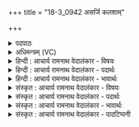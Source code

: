 +++
title = "18-3_0942 असर्जि कलशाम्"

+++
<details><summary>पदपाठः</summary>

अ꣡स꣢꣯र्जि। क꣣ल꣡शा꣢न्। अ꣣भि꣢। मी꣣ढ्वा꣢न्। स꣡प्तिः꣢꣯। न। वा꣣ज꣢युः। पु꣣नानः꣢। वा꣡च꣢꣯म्। ज꣣न꣡य꣢न्। अ꣣सिष्यदत्। ९४२।
</details>

<details><summary>अधिमन्त्रम् (VC)</summary>

- पवमानः सोमः
- अग्निश्चाक्षुषः
- उष्णिक्
- ऋषभः
</details>

<details><summary>हिन्दी : आचार्य रामनाथ वेदालंकार - विषयः</summary>

अगले मन्त्र में पुनः परमात्मा का विषय है।
</details>

<details><summary>हिन्दी : आचार्य रामनाथ वेदालंकार - पदार्थः</summary>

पदार्थान्वयभाषाः -  (मीढ्वान्) आनन्दरस को सींचनेवाला, (वाजयुः) स्तोताओं को आत्मबल देने का इच्छुक पवमान सोम अर्थात् पवित्रकर्ता रसनिधि परमेश्वर (कलशान् अभि) अन्नमय-प्राणमय-मनोमय आदि कोशों को लक्ष्य करके (असर्जि) छोड़ा गया है, (सप्तिः न) जैसे घोड़ा संग्राम को लक्ष्य करके छोड़ा जाता है। (पुनानः) पवित्रता देता हुआ वह (वाचं जनयन्) उपदेश-वाणी को उत्पन्न करता हुआ (असिष्यदत्) अन्तरात्मा में प्रवाहित हो रहा है ॥३॥ यहाँ उपमालङ्कार है ॥३॥
</details>

<details><summary>हिन्दी : आचार्य रामनाथ वेदालंकार - भावार्थः</summary>

भावार्थभाषाः -  परमात्मा की उपासना से आनन्दरस,आत्मबल,अन्तःकरण की पवित्रता और आत्मोत्थान का सन्देश प्राप्त होता है ॥३॥
</details>

<details><summary>संस्कृत : आचार्य रामनाथ वेदालंकार - विषयः</summary>

अथ पुनः परमात्मविषयमाह।
</details>

<details><summary>संस्कृत : आचार्य रामनाथ वेदालंकार - पदार्थः</summary>

पदार्थान्वयभाषाः -  (मीढ्वान्) आनन्दरसस्य सेक्ता। [मिह सेचने, लिटः क्वसुः।] (वाजयुः) वाजम् आत्मबलं स्तोतॄणां कामयमानः। [छन्दसि परेच्छायां क्यच्, ‘क्याच्छन्दसि’ इति उः प्रत्ययः।] पवमानः सोमः पावकः रसनिधिः परमेश्वरः (कलशान् अभि) अन्नमय-प्राणमय-मनोमयादिकोशान् अभिलक्ष्य (असर्जि) विसृष्टोऽस्ति, (सप्तिः न) यथा अश्वः संग्राममभिलक्ष्य विसृज्यते तद्वत्। (पुनानः) पवित्रतां सम्पादयन् सः (असिष्यदत्) अन्तरात्मं स्यन्दते ॥३॥ अत्रोपमालङ्कारः ॥३॥
</details>

<details><summary>संस्कृत : आचार्य रामनाथ वेदालंकार - भावार्थः</summary>

भावार्थभाषाः -  परमात्मोपासनेनानन्दरस आत्मबलमन्तःकरणस्य पावित्र्यमात्मो-त्थानसन्देशश्च प्राप्यते ॥३॥
</details>

<details><summary>संस्कृत : आचार्य रामनाथ वेदालंकार - पादटिप्पनी</summary>

टिप्पणी:   १.ऋ० ९।१०६।१२,‘मी॒ळहे सप्ति॒र्न वा॑ज॒युः’ इति द्वितीयः पादः।
</details>